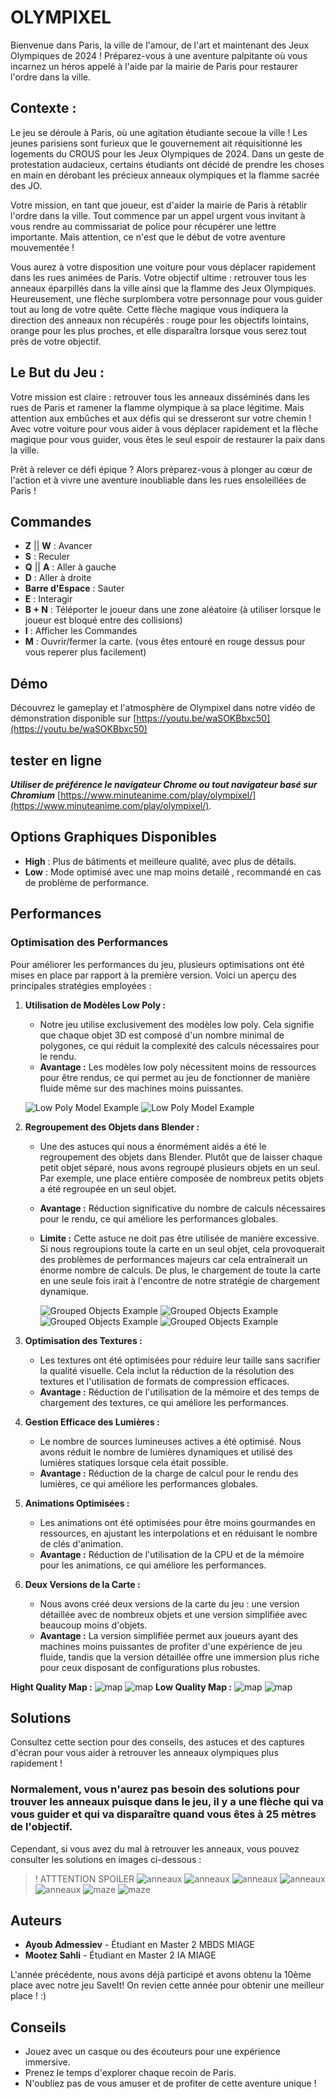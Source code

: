 # OLYMPIXEL

Bienvenue dans Paris, la ville de l'amour, de l'art et maintenant des Jeux Olympiques de 2024 ! Préparez-vous à une aventure palpitante où vous incarnez un héros appelé à l'aide par la mairie de Paris pour restaurer l'ordre dans la ville.

## Contexte :

Le jeu se déroule à Paris, où une agitation étudiante secoue la ville ! Les jeunes parisiens sont furieux que le gouvernement ait réquisitionné les logements du CROUS pour les Jeux Olympiques de 2024. Dans un geste de protestation audacieux, certains étudiants ont décidé de prendre les choses en main en dérobant les précieux anneaux olympiques et la flamme sacrée des JO.

Votre mission, en tant que joueur, est d'aider la mairie de Paris à rétablir l'ordre dans la ville. Tout commence par un appel urgent vous invitant à vous rendre au commissariat de police pour récupérer une lettre importante. Mais attention, ce n'est que le début de votre aventure mouvementée !

Vous aurez à votre disposition une voiture pour vous déplacer rapidement dans les rues animées de Paris. Votre objectif ultime : retrouver tous les anneaux éparpillés dans la ville ainsi que la flamme des Jeux Olympiques. Heureusement, une flèche surplombera votre personnage pour vous guider tout au long de votre quête. Cette flèche magique vous indiquera la direction des anneaux non récupérés : rouge pour les objectifs lointains, orange pour les plus proches, et elle disparaîtra lorsque vous serez tout près de votre objectif.

## Le But du Jeu :

Votre mission est claire : retrouver tous les anneaux disséminés dans les rues de Paris et ramener la flamme olympique à sa place légitime. Mais attention aux embûches et aux défis qui se dresseront sur votre chemin ! Avec votre voiture pour vous aider à vous déplacer rapidement et la flèche magique pour vous guider, vous êtes le seul espoir de restaurer la paix dans la ville.

Prêt à relever ce défi épique ? Alors préparez-vous à plonger au cœur de l'action et à vivre une aventure inoubliable dans les rues ensoleillées de Paris !


## Commandes

- **Z** || **W** : Avancer
- **S** : Reculer
- **Q** || **A** : Aller à gauche
- **D** : Aller à droite
- **Barre d'Espace** : Sauter
- **E** : Interagir
- **B + N** : Téléporter le joueur dans une zone aléatoire (à utiliser lorsque le joueur est bloqué entre des collisions)
- **I** : Afficher les Commandes
- **M** : Ouvrir/fermer la carte. (vous êtes entouré en rouge dessus pour vous reperer plus facilement)


## Démo

Découvrez le gameplay et l'atmosphère de Olympixel dans notre vidéo de démonstration disponible sur [https://youtu.be/waSOKBbxc50](https://youtu.be/waSOKBbxc50)


##  tester en ligne 
***Utiliser de préférence le navigateur Chrome ou tout navigateur basé sur Chromium***
[https://www.minuteanime.com/play/olympixel/](https://www.minuteanime.com/play/olympixel/).


## Options Graphiques Disponibles

- **High** : Plus de bâtiments et meilleure qualité, avec plus de détails.
- **Low** : Mode optimisé avec une map moins detailé , recommandé en cas de problème de performance.

## Performances

### Optimisation des Performances

Pour améliorer les performances du jeu, plusieurs optimisations ont été mises en place par rapport à la première version. Voici un aperçu des principales stratégies employées :

1. **Utilisation de Modèles Low Poly :**
   - Notre jeu utilise exclusivement des modèles low poly. Cela signifie que chaque objet 3D est composé d'un nombre minimal de polygones, ce qui réduit la complexité des calculs nécessaires pour le rendu.
   - **Avantage :** Les modèles low poly nécessitent moins de ressources pour être rendus, ce qui permet au jeu de fonctionner de manière fluide même sur des machines moins puissantes.

   ![Low Poly Model Example](https://hlsplay.tk/olympixel/images/map%20ilmustration5%20.png)
   ![Low Poly Model Example](https://hlsplay.tk/olympixel/images/map%20ilmustration4%20.png)
   
   
3. **Regroupement des Objets dans Blender :**
   - Une des astuces qui nous a énormément aidés a été le regroupement des objets dans Blender. Plutôt que de laisser chaque petit objet séparé, nous avons regroupé plusieurs objets en un seul. Par exemple, une place entière composée de nombreux petits objets a été regroupée en un seul objet.
   - **Avantage :** Réduction significative du nombre de calculs nécessaires pour le rendu, ce qui améliore les performances globales.
   - **Limite :** Cette astuce ne doit pas être utilisée de manière excessive. Si nous regroupions toute la carte en un seul objet, cela provoquerait des problèmes de performances majeurs car cela entraînerait un énorme nombre de calculs. De plus, le chargement de toute la carte en une seule fois irait à l'encontre de notre stratégie de chargement dynamique.
  
        ![Grouped Objects Example](https://hlsplay.tk/olympixel/images/optimistaion1.png)
        ![Grouped Objects Example](https://hlsplay.tk/olympixel/images/optimistaion3.png)
        ![Grouped Objects Example](https://hlsplay.tk/olympixel/images/optimistaion2.png)
        ![Grouped Objects Example](https://hlsplay.tk/olympixel/images/optimistaion4.png)


4. **Optimisation des Textures :**
   - Les textures ont été optimisées pour réduire leur taille sans sacrifier la qualité visuelle. Cela inclut la réduction de la résolution des textures et l'utilisation de formats de compression efficaces.
   - **Avantage :** Réduction de l'utilisation de la mémoire et des temps de chargement des textures, ce qui améliore les performances.

5. **Gestion Efficace des Lumières :**
   - Le nombre de sources lumineuses actives a été optimisé. Nous avons réduit le nombre de lumières dynamiques et utilisé des lumières statiques lorsque cela était possible.
   - **Avantage :** Réduction de la charge de calcul pour le rendu des lumières, ce qui améliore les performances globales.

6. **Animations Optimisées :**
   - Les animations ont été optimisées pour être moins gourmandes en ressources, en ajustant les interpolations et en réduisant le nombre de clés d'animation.
   - **Avantage :** Réduction de l'utilisation de la CPU et de la mémoire pour les animations, ce qui améliore les performances.

7. **Deux Versions de la Carte :**
   - Nous avons créé deux versions de la carte du jeu : une version détaillée avec de nombreux objets et une version simplifiée avec beaucoup moins d'objets.
   - **Avantage :** La version simplifiée permet aux joueurs ayant des machines moins puissantes de profiter d'une expérience de jeu fluide, tandis que la version détaillée offre une immersion plus riche pour ceux disposant de configurations plus robustes.

**Hight Quality Map :**
![map](https://hlsplay.tk/olympixel/images/map2.png)
![map](https://hlsplay.tk/olympixel/images/heigh%20map.png)
**Low Quality Map :**
![map](https://hlsplay.tk/olympixel/images/map3.png)
![map](https://hlsplay.tk/olympixel/images/low%20map1.png)

## Solutions

Consultez cette section pour des conseils, des astuces et des captures d'écran pour vous aider à retrouver les anneaux olympiques plus rapidement !

### Normalement, vous n'aurez pas besoin des solutions pour trouver les anneaux puisque dans le jeu, il y a une flèche qui va vous guider et qui va disparaître quand vous êtes à 25 mètres de l'objectif.
Cependant, si vous avez du mal à retrouver les anneaux, vous pouvez consulter les solutions en images ci-dessous :

>! ATTTENTION SPOILER
>![anneaux ](https://hlsplay.tk/olympixel/images/solution2.png)
>![anneaux ](https://hlsplay.tk/olympixel/images/solution5.png)
>![anneaux ](https://hlsplay.tk/olympixel/images/solution4.png)
>![anneaux ](https://hlsplay.tk/olympixel/images/solution3.png)
>![anneaux ](https://hlsplay.tk/olympixel/images/solution%20.png)
>![maze](https://hlsplay.tk/olympixel/images/map%20ilmustration4%20.png)
>![maze](https://hlsplay.tk/olympixel/images/maze%20solution.png)


## Auteurs

- **Ayoub Admessiev** - Étudiant en Master 2 MBDS MIAGE
- **Mootez Sahli** - Étudiant en Master 2 IA MIAGE
    
L'année précédente, nous avons déjà participé et avons obtenu la 10ème place avec notre jeu SaveIt! On revien cette année pour obtenir une meilleur place ! :)

## Conseils

- Jouez avec un casque ou des écouteurs pour une expérience immersive.
- Prenez le temps d'explorer chaque recoin de Paris.
- N'oubliez pas de vous amuser et de profiter de cette aventure unique !


